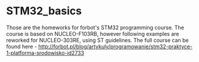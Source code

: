 # STM32_basics
Those are the homeworks for forbot's STM32 programming course.
The course is based on NUCLEO-F103RB, however following examples are reworked for NUCLEO-303RE, using ST guidelines.
The full course can be found here - http://forbot.pl/blog/artykuly/programowanie/stm32-praktyce-1-platforma-srodowisko-id2733
